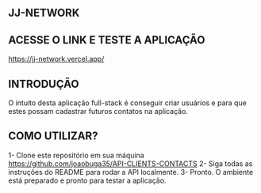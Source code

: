 ## JJ-NETWORK 

## ACESSE O LINK E TESTE A APLICAÇÃO 
  https://jj-network.vercel.app/

## INTRODUÇÃO
  O intuito desta aplicação full-stack é conseguir criar usuários e para que estes possam cadastrar futuros contatos na aplicação.
  
## COMO UTILIZAR?
  1- Clone este repositório em sua máquina https://github.com/joaobuga35/API-CLIENTS-CONTACTS
  2- Siga todas as instruções do README para rodar a API localmente.
  3- Pronto. O ambiente está preparado e pronto para testar a aplicação.
